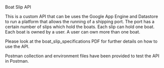 Boat Slip API

This is a custom API that can be uses the Google App Engine and Datastore to run a platform that allows the running of a shipping port. The port has a certain number of slips which hold the boats. Each slip can hold one boat. Each boat is owned by a user. A user can own more than one boat.

Please look at the boat_slip_specifications PDF for further details on how to use the API.

Postman collection and environment files have been provided to test the API in Postman.